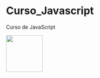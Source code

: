 # Curso_Javascript
 Curso de JavaScript

<img src="https://bognarjunior.files.wordpress.com/2018/01/1crcyaithv7aiqh1z93v99q.png" width="100" height="100" />

